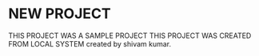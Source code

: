 # NEW PROJECT 
THIS PROJECT WAS A SAMPLE PROJECT
THIS PROJECT WAS CREATED FROM LOCAL SYSTEM
created by shivam kumar.
